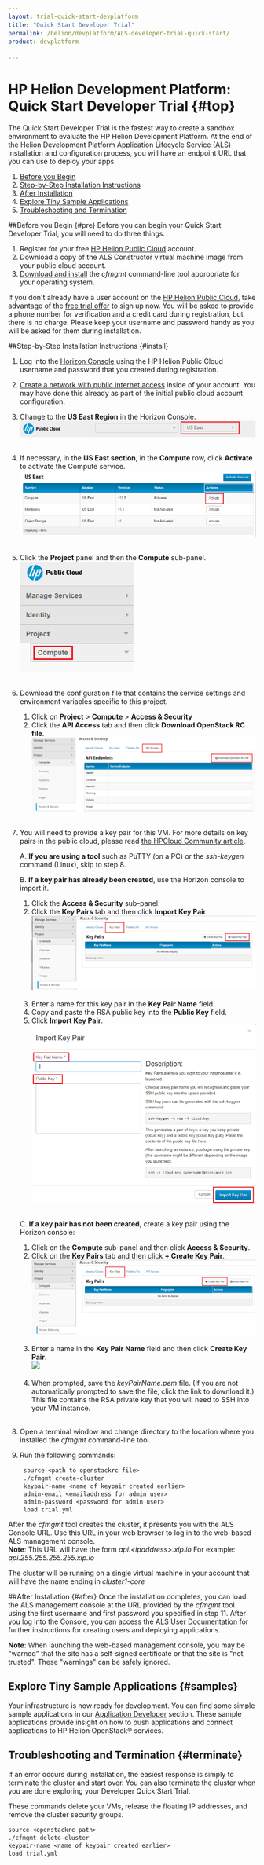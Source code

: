 ```yaml
---
layout: trial-quick-start-devplatform
title: "Quick Start Developer Trial"
permalink: /helion/devplatform/ALS-developer-trial-quick-start/
product: devplatform

---
```

<!--UNDER REVISION-->

<script>

function PageRefresh {
onLoad="window.refresh"
}

PageRefresh();

</script>

# HP Helion Development Platform: Quick Start Developer Trial {#top}
The Quick Start Developer Trial is the fastest way to create a sandbox environment to evaluate the HP Helion Development Platform. At the end of the Helion Development Platform Application Lifecycle Service (ALS) installation and configuration process, you will have an endpoint URL that you can use to deploy your apps.

1. [Before you Begin](#pre)
2. [Step-by-Step Installation Instructions](#install)
3. [After Installation](#after)
4. [Explore Tiny Sample Applications](#samples)
5. [Troubleshooting and Termination](#terminate)

##Before you Begin {#pre}
Before you can begin your Quick Start Developer Trial, you will need to do three things.

1. Register for your free  <a href="https://horizon.hpcloud.com/register" target="_blank">HP Helion Public Cloud</a> account.
2. Download a copy of the ALS Constructor virtual machine image from your public cloud account.
3. [Download and install](/als/v1/client/download) the *cfmgmt* command-line tool appropriate for your operating system.

If you don't already have a user account on the <a href="https://horizon.hpcloud.com/register" target="_blank">HP Helion Public Cloud</a>, take advantage of the <a href="http://www.hpcloud.com/cloud-credit" target="_blank">free trial offer</a> to sign up now. You will be asked to provide a phone number for verification and a credit card during registration, but there is no charge. Please keep your username and password handy as you will be asked for them during installation.

##Step-by-Step Installation Instructions {#install}
1. Log into the [Horizon Console](https://horizon.hpcloud.com/) using the HP Helion Public Cloud username and password that you created during registration.
2. [Create a network with public internet access](https://community.hpcloud.com/article/how-create-or-delete-network#create) inside of your account. You may have done this already as part of the initial public cloud account configuration.
4. Change to the **US East Region** in the Horizon Console.<br /><img src="media/quickstartA11.png"/><br /><br />
5. If necessary, in the **US East section**, in the **Compute** row, click **Activate** to activate the Compute service.<br /><img src="media/quickstartB11.png"/><br /><br />
3. Click the **Project** panel and then the **Compute** sub-panel.<br /><img src="media/quickstartC11.png"/><br><br>
6. Download the configuration file that contains the service settings and environment variables specific to this project.
	1. Click on **Project** > **Compute** > **Access & Security**
	2. Click the **API Access** tab and then click **Download OpenStack RC file**.<br><img src="media/quickstartDownloadRCFile.png"/><br /><br />

10. You will need to provide a key pair for this VM. For more details on key pairs in the public cloud, please read [the HPCloud Community article](http://community.hpcloud.com/article/managing-your-key-pairs-0).
	
	A.  **If you are using a tool** such as PuTTY (on a PC) or the *ssh-keygen* command (Linux), skip to step 8.

	B. **If a key pair has already been created**, use the Horizon console to import it.

	1. Click the **Access & Security** sub-panel.
	2. Click the **Key Pairs** tab and then click **Import Key Pair**. <br /><img src="media/quickstartImportKeyPair11.png"/><br /><br /> 
	3. Enter a name for this key pair in the **Key Pair Name** field.
	4. Copy and paste the RSA public key into the **Public Key** field.
	5. Click **Import Key Pair**. <br /><img src="media/quickstartImportKeyPairName11.png"/><br /><br />  

	C. **If a key pair has not been created**, create a key pair using the Horizon console:
	
	1. Click on the **Compute** sub-panel and then click **Access & Security**.
	2. Click on the **Key Pairs** tab and then click **+ Create Key Pair**.<br /><img src="media/quickstartE11.png"/></br></br>
	3. Enter a name in the **Key Pair Name** field and then click **Create Key Pair**.<br /><img src="media/quickstartkeypair"/></br></br>
	4. When prompted, save the *keyPairName.pem* file. (If you are not automatically prompted to save the file, click the link to download it.) This file contains the RSA private key that you will need to SSH into your VM instance.</br></br>

8. Open a terminal window and change directory to the location where you installed the *cfmgmt* command-line tool.
9. Run the following commands:
 
		source <path to openstackrc file>
		./cfmgmt create-cluster
		keypair-name <name of keypair created earlier>
		admin-email <emailaddress for admin user>
		admin-password <password for admin user>
		load trial.yml

After the *cfmgmt* tool creates the cluster, it presents you with the ALS Console URL. Use this URL in your web browser to log in to the web-based ALS management console. <br /> **Note**: This URL will have the form *api.<*ipaddress*>.xip.io*  For example: *api.255.255.255.255.xip.io*  

The cluster will be running on a single virtual machine in your account that will have the name ending in *cluster1-core*


##After Installation {#after}
Once the installation completes, you can load the ALS management console at the URL  provided by the *cfmgmt* tool. using the first username and first password you specified in step 11. After you log into the Console, you can access the [ALS User Documentation](/als/v1/user/) for further instructions for creating users and deploying applications.

**Note**: When launching the web-based management console, you may be "warned" that the site has a self-signed certificate or that the site is "not trusted". These "warnings" can be safely ignored.

## Explore Tiny Sample Applications {#samples}
Your infrastructure is now ready for development. You can find some simple sample applications in our [Application Developer](/helion/devplatform/appdev/) section. These sample applications provide insight on how to push applications and connect applications to HP Helion OpenStack&reg; services. 

## Troubleshooting and Termination {#terminate}
If an error occurs during installation, the easiest response is simply to terminate the cluster and start over. You can also terminate the cluster when you are done exploring your Developer Quick Start Trial.

These commands delete your VMs, release the floating IP addresses, and remove the cluster security groups.
		
	source <openstackrc path>
    ./cfmgmt delete-cluster
	keypair-name <name of keypair created earlier>
	load trial.yml
